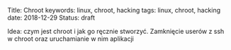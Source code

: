 Title: Chroot
keywords: linux, chroot, hacking
tags: linux, chroot, hacking
date: 2018-12-29
Status: draft

Idea: czym jest chroot i jak go ręcznie stworzyć.
Zamknięcie userów z ssh w chroot oraz uruchamianie w nim aplikacji
